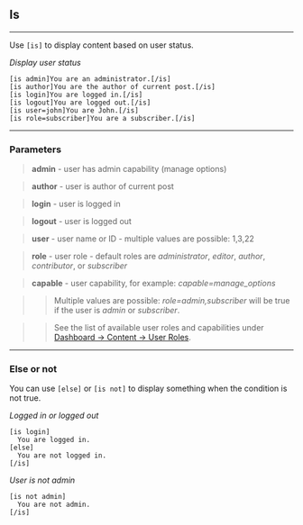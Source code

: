 
## Is
---

Use `[is]` to display content based on user status.

*Display user status*

~~~
[is admin]You are an administrator.[/is]
[is author]You are the author of current post.[/is]
[is login]You are logged in.[/is]
[is logout]You are logged out.[/is]
[is user=john]You are John.[/is]
[is role=subscriber]You are a subscriber.[/is]
~~~

---

### Parameters

> **admin** - user has admin capability (manage options)

> **author** - user is author of current post

> **login** - user is logged in

> **logout** - user is logged out

> **user** - user name or ID - multiple values are possible: 1,3,22

> **role** - user role - default roles are *administrator*, *editor*, *author*, *contributor*, or *subscriber*

> **capable** - user capability, for example: *capable=manage_options*

>> Multiple values are possible: *role=admin,subscriber* will be true if the user is *admin* or *subscriber*.

>> See the list of available user roles and capabilities under [Dashboard -> Content -> User Roles](index.php?page=content_overview#user-roles).

---

### Else or not

You can use `[else]` or `[is not]` to display something when the condition is not true.

*Logged in or logged out*

~~~
[is login]
  You are logged in.
[else]
  You are not logged in.
[/is]
~~~

*User is not admin*

~~~
[is not admin]
  You are not admin.
[/is]
~~~

